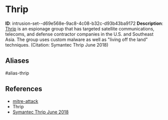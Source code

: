 # Thrip

**ID**: intrusion-set--d69e568e-9ac8-4c08-b32c-d93b43ba9172
**Description**: [Thrip](https://attack.mitre.org/groups/G0076) is an espionage group that has targeted satellite communications, telecoms, and defense contractor companies in the U.S. and Southeast Asia. The group uses custom malware as well as "living off the land" techniques. (Citation: Symantec Thrip June 2018)

## Aliases
#alias-thrip

## References
- [mitre-attack](https://attack.mitre.org/groups/G0076)
- Thrip
- [Symantec Thrip June 2018](https://www.symantec.com/blogs/threat-intelligence/thrip-hits-satellite-telecoms-defense-targets)
